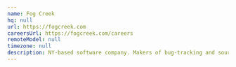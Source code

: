 ```yaml
---
name: Fog Creek
hq: null
url: https://fogcreek.com
careersUrl: https://fogcreek.com/careers
remoteModel: null
timezone: null
description: NY-based software company. Makers of bug-tracking and source control tools. Workday must overlap New York afternoons (1700 - 2200 GMT).
---
```

